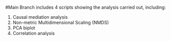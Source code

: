 #Main Branch includes 4 scripts showing the analysis carried out, including:

1. Causal mediation analysis
2. Non-metric Multidimensional Scaling (NMDS)
3. PCA biplot
4. Correlation analysis
